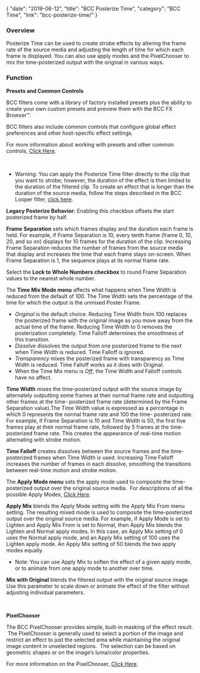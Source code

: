 {
"date": "2019-06-12",
"title": "BCC Posterize Time",
"category": "BCC Time",
"link": "bcc-posterize-time/"
}

 ### Overview


Posterize Time can be used to create strobe effects by altering the frame rate of the source media and adjusting the length of time for which each frame is displayed. You can also use apply modes and the PixelChooser to mix the time-posterized output with the original in various ways.


### Function


**Presets and Common Controls**


BCC filters come with a library of factory installed presets plus the ability to create your own custom presets and preview them with the BCC FX Browser™.


BCC filters also include common controls that configure global effect preferences and other host-specific effect settings.


For more information about working with presets and other common controls, [Click Here](/documentation/continuum/bcc-common-controls/).

 


* Warning: You can apply the Posterize Time filter directly to the clip that you want to strobe; however, the duration of the effect is then limited to the duration of the filtered clip. To create an effect that is longer than the duration of the source media, follow the steps described in the BCC Looper filter, [click here](/documentation/continuum/bcc-looper/).


**Legacy Posterize Behavior:** Enabling this checkbox offsets the start posterized frame by half.


**Frame** **Separation** sets which frames display and the duration each frame is held. For example, if Frame Separation is 10, every tenth frame (frame 0, 10, 20, and so on) displays for 10 frames for the duration of the clip. Increasing Frame Separation reduces the number of frames from the source media that display and increases the time that each frame stays on-screen. When Frame Separation is 1, the sequence plays at its normal frame rate.


Select the **Lock to Whole Numbers checkbox** to round Frame Separation values to the nearest whole number.


The **Time Mix Mode menu** affects what happens when Time Width is reduced from the default of 100. The Time Width sets the percentage of the time for which the output is the unmixed Poster Frame.


* *Original* is the default choice. Reducing Time Width from 100 replaces the posterized frame with the original image as you move away from the actual time of the frame. Reducing Time Width to 0 removes the posterization completely. Time Falloff determines the smoothness of this transition.
* *Dissolve* dissolves the output from one posterized frame to the next when Time Width is reduced. Time Falloff is ignored.
* *Transparency* mixes the posterized frame with transparency as Time Width is reduced. Time Falloff works as it does with Original.
* When the Time Mix menu is *Off*, the Time Width and Falloff controls have no affect.


**Time Width** mixes the time-posterized output with the source image by alternately outputting some frames at their normal frame rate and outputting other frames at the time- posterized frame rate (determined by the Frame Separation value).The Time Width value is expressed as a percentage in which 0 represents the normal frame rate and 100 the time- posterized rate. For example, if Frame Separation is 10 and Time Width is 50, the first five frames play at their normal frame rate, followed by 5 frames at the time-posterized frame rate. This creates the appearance of real-time motion alternating with strobe motion.


**Time Falloff** creates dissolves between the source frames and the time-posterized frames when Time Width is used. Increasing Time Falloff increases the number of frames in each dissolve, smoothing the transitions between real-time motion and strobe motion.


The **Apply Mode menu** sets the apply mode used to composite the time-posterized output over the original source media.  For descriptions of all the possible Apply Modes, [Click Here](/documentation/continuum/bcc-apply-modes/).

**Apply Mix** blends the Apply Mode setting with the Apply Mix From menu setting. The resulting mixed mode is used to composite the time-posterized output over the original source media. For example, if Apply Mode is set to Lighten and Apply Mix From is set to Normal, then Apply Mix blends the Lighten and Normal apply modes. In this case, an Apply Mix setting of 0 uses the Normal apply mode, and an Apply Mix setting of 100 uses the Lighten apply mode. An Apply Mix setting of 50 blends the two apply modes equally.


* Note: You can use Apply Mix to soften the effect of a given apply mode, or to animate from one apply mode to another over time.


**Mix with Original** blends the filtered output with the original source image. Use this parameter to scale down or animate the effect of the filter without adjusting individual parameters.


 


**PixelChooser**


The BCC PixelChooser provides simple, built-in masking of the effect result.  The PixelChooser is generally used to select a portion of the image and restrict an effect to just the selected area while maintaining the original image content in unselected regions.  The selection can be based on geometric shapes or on the image’s luma/color properties.


For more information on the PixelChooser, [Click Here](/documentation/continuum/bcc-pixel-chooser/).

 